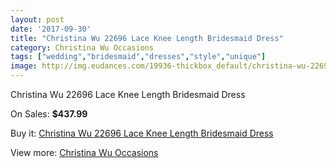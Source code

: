 ```yaml
---
layout: post
date: '2017-09-30'
title: "Christina Wu 22696 Lace Knee Length Bridesmaid Dress"
category: Christina Wu Occasions
tags: ["wedding","bridesmaid","dresses","style","unique"]
image: http://img.eudances.com/19936-thickbox_default/christina-wu-22696-lace-knee-length-bridesmaid-dress.jpg
---
```

Christina Wu 22696 Lace Knee Length Bridesmaid Dress

On Sales: **$437.99**
<a href="https://www.eudances.com/en/christina-wu-occasions/5958-christina-wu-22696-lace-knee-length-bridesmaid-dress.html"><amp-img layout="responsive" width="600" height="600" src="//img.eudances.com/19936-thickbox_default/christina-wu-22696-lace-knee-length-bridesmaid-dress.jpg" alt="Christina Wu 22696 Lace Knee Length Bridesmaid Dress 0" /></a>
<a href="https://www.eudances.com/en/christina-wu-occasions/5958-christina-wu-22696-lace-knee-length-bridesmaid-dress.html"><amp-img layout="responsive" width="600" height="600" src="//img.eudances.com/19938-thickbox_default/christina-wu-22696-lace-knee-length-bridesmaid-dress.jpg" alt="Christina Wu 22696 Lace Knee Length Bridesmaid Dress 1" /></a>
<a href="https://www.eudances.com/en/christina-wu-occasions/5958-christina-wu-22696-lace-knee-length-bridesmaid-dress.html"><amp-img layout="responsive" width="600" height="600" src="//img.eudances.com/19937-thickbox_default/christina-wu-22696-lace-knee-length-bridesmaid-dress.jpg" alt="Christina Wu 22696 Lace Knee Length Bridesmaid Dress 2" /></a>

Buy it: [Christina Wu 22696 Lace Knee Length Bridesmaid Dress](https://www.eudances.com/en/christina-wu-occasions/5958-christina-wu-22696-lace-knee-length-bridesmaid-dress.html "Christina Wu 22696 Lace Knee Length Bridesmaid Dress")

View more: [Christina Wu Occasions](https://www.eudances.com/en/59-christina-wu-occasions "Christina Wu Occasions")